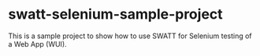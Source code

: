 # swatt-selenium-sample-project
This is a sample project to show how to use SWATT for Selenium testing of a Web App (WUI).
